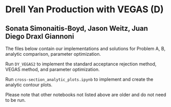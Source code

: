 # Drell Yan Production with VEGAS (D)
## Sonata Simonaitis-Boyd, Jason Weitz, Juan Diego Draxl Giannoni

The files below contain our implementations and solutions for Problem A, B, analytic comparison, parameter optimization.

Run `DY_VEGAS2` to implement the standard acceptance rejection method, VEGAS method, and parameter optimization.

Run `cross-section_analytic_plots.ipynb` to implement and create the analytic contour plots.

Please note that other notebooks not listed above are older and do not need to be run.
